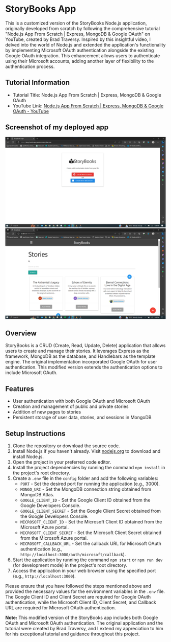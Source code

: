 # StoryBooks App
This is a customized version of the StoryBooks Node.js application, originally developed from scratch by following the comprehensive tutorial "Node.js App From Scratch | Express, MongoDB & Google OAuth" on YouTube, created by Brad Traversy. Inspired by this insightful video, I delved into the world of Node.js and extended the application's functionality by implementing Microsoft OAuth authentication alongside the existing Google OAuth integration. This enhancement allows users to authenticate using their Microsoft accounts, adding another layer of flexibility to the authentication process.

## Tutorial Information
- Tutorial Title: Node.js App From Scratch | Express, MongoDB & Google OAuth
- YouTube Link: [Node.js App From Scratch | Express, MongoDB & Google OAuth - YouTube](https://www.youtube.com/watch?v=SBvmnHTQIPY)

## Screenshot of my deployed app
![The Login Page](./screenshots/Storybook-login.png)
![The Public stories section](./screenshots/public-stories.png)

## Overview

StoryBooks is a CRUD (Create, Read, Update, Delete) application that allows users to create and manage their stories. It leverages Express as the framework, MongoDB as the database, and Handlebars as the template engine. The original implementation incorporated Google OAuth for user authentication. This modified version extends the authentication options to include Microsoft OAuth.

## Features

- User authentication with both Google OAuth and Microsoft OAuth
- Creation and management of public and private stories
- Addition of new pages to stories
- Persistent storage of user data, stories, and sessions in MongoDB

## Setup Instructions

1. Clone the repository or download the source code.
2. Install Node.js if you haven't already. Visit [nodejs.org](https://nodejs.org) to download and install Node.js.
3. Open the project in your preferred code editor.
4. Install the project dependencies by running the command `npm install` in the project's root directory.
5. Create a `.env` file in the `config` folder and add the following variables:
   - `PORT` - Set the desired port for running the application (e.g., 3000).
   - `MONGO_URI` - Set the MongoDB connection string obtained from MongoDB Atlas.
   - `GOOGLE_CLIENT_ID` - Set the Google Client ID obtained from the Google Developers Console.
   - `GOOGLE_CLIENT_SECRET` - Set the Google Client Secret obtained from the Google Developers Console.
   - `MICROSOFT_CLIENT_ID` - Set the Microsoft Client ID obtained from the Microsoft Azure portal.
   - `MICROSOFT_CLIENT_SECRET` - Set the Microsoft Client Secret obtained from the Microsoft Azure portal.
   - `MICROSOFT_CALLBACK_URL` - Set the callback URL for Microsoft OAuth authentication (e.g., `http://localhost:3000/auth/microsoft/callback`).
6. Start the application by running the command `npm start` or `npm run dev` (for development mode) in the project's root directory.
7. Access the application in your web browser using the specified port (e.g., `http://localhost:3000`).

Please ensure that you have followed the steps mentioned above and provided the necessary values for the environment variables in the `.env` file. The Google Client ID and Client Secret are required for Google OAuth authentication, while the Microsoft Client ID, Client Secret, and Callback URL are required for Microsoft OAuth authentication.

**Note:** This modified version of the StoryBooks app includes both Google OAuth and Microsoft OAuth authentication. The original application and the tutorial were created by Brad Traversy, and I extend my appreciation to him for his exceptional tutorial and guidance throughout this project.